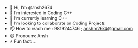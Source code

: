 - 👋 Hi, I’m @ansh2674
- 👀 I’m interested in Coding C++
- 🌱 I’m currently learning C++
- 💞️ I’m looking to collaborate on Coding Projects
- 📫 How to reach me : 9819244746 ; anshm2674@gmail.com
- 😄 Pronouns: Ansh
- ⚡ Fun fact: ...

<!---
ansh2674/ansh2674 is a ✨ special ✨ repository because its `README.md` (this file) appears on your GitHub profile.
You can click the Preview link to take a look at your changes.
--->
